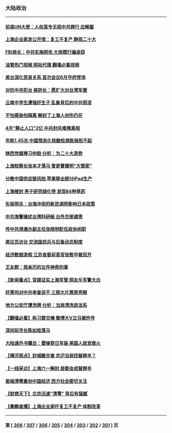 ### 大陆政治
---
#### [前美UN大使：人权高专无视中共罪行 应解雇](../../pages/ncid277/n13750132.md?06020445) 
#### [上海企业家发公开信：复工不复产 静观二十大](../../pages/ncid277/n13750409.md?06020445) 
#### [FBI局长：中共实施网攻 大规模行骗盗窃](../../pages/ncid277/n13750396.md?06020445) 
#### [油管热门视频 网站代理 翻墙必看视频](http://209.222.30.114:81/youtube.html?06020445)
#### [美台深化贸易关系 首次会议6月华府登场](../../pages/ncid277/n13750203.md?06020445) 
#### [对抗中共犯台 美防长：愿扩大对台湾军援](../../pages/ncid277/n13750304.md?06020445) 
#### [云南中学生遭强奸生子 乱象背后的中共邪淫](../../pages/ncid277/n13750214.md?06020445) 
#### [不怕感染怕隔离 解封了上海人创伤仍在](../../pages/ncid277/n13750182.md?06020445) 
#### [4月“静止人口”2亿 中共封杀难掩真相](../../pages/ncid277/n13750226.md?06020445) 
#### [年耗1.45兆 中国常态化核酸检测医保担不起](../../pages/ncid277/n13750242.md?06020445) 
#### [陕西党媒捧习仲勋 分析：为二十大造势](../../pages/ncid277/n13749797.md?06020445) 
#### [上海检察长张本才落马 曾是曹建明“大管家”](../../pages/ncid277/n13750240.md?06020445) 
#### [分散中国供应链风险 苹果移出部分iPad生产](../../pages/ncid277/n13750185.md?06020445) 
#### [上海被封 男子研究绿化带 发现84种草药](../../pages/ncid277/n13750071.md?06020445) 
#### [矢板明夫：台海冲突的新民调将影响日本政策](../../pages/ncid277/n13750049.md?06020445) 
#### [中共海警骚扰台湾科研船 台外交部谴责](../../pages/ncid277/n13749987.md?06020445) 
#### [传中共港澳办副主任张晓明贬任政协闲职](../../pages/ncid277/n13750004.md?06020445) 
#### [美议员访台 交流国民兵与后备动员制度](../../pages/ncid277/n13749798.md?06020445) 
#### [经济数据造假 江苏省委前高官张敬华被双开](../../pages/ncid277/n13749966.md?06020445) 
#### [王友群：我亲历的五件神奇的事](../../pages/ncid277/n13749515.md?06020445) 
#### [【新闻看点】官媒证实上海军管 网友斥军警大白](../../pages/ncid277/n13749585.md?06020445) 
#### [好莱坞对中共审查说不 三部大片票房亮眼](../../pages/ncid277/n13749548.md?06020445) 
#### [地方公安厅遭洗牌 分析：当局清洗政法系](../../pages/ncid277/n13749820.md?06020445) 
#### [【翻墙必看】称习要交棒 微博大V立马被炸号](../../pages/ncid277/n13749731.md?06020445) 
#### [深圳前市长陈如桂落马](../../pages/ncid277/n13749726.md?06020445) 
#### [大陆课外书曝丑：雷锋穿日军装 美国人故宫救火](../../pages/ncid277/n13749579.md?06020445) 
#### [【横河观点】封城酿灾害 京沪当局找替罪羊？](../../pages/ncid277/n13749614.md?06020445) 
#### [【一线采访】上海六一解封 居委会成替罪羊](../../pages/ncid277/n13749617.md?06020445) 
#### [极端清零重创中国经济 西方社会密切关注](../../pages/ncid277/n13749627.md?06020445) 
#### [【财商天下】北京迅速“清零” 背后有猫腻](../../pages/ncid277/n13749490.md?06020445) 
#### [【秦鹏直播】上海企业家吁复工不复产 体制改革](../../pages/ncid277/n13749603.md?06020445) 

---
#### 第 [ [308](./308.md?06020445) / [307](./307.md?06020445) / [306](./306.md?06020445) / [305](./305.md?06020445) / [304](./304.md?06020445) / [303](./303.md?06020445) / [302](./302.md?06020445) / [301](./301.md?06020445) ] 页
